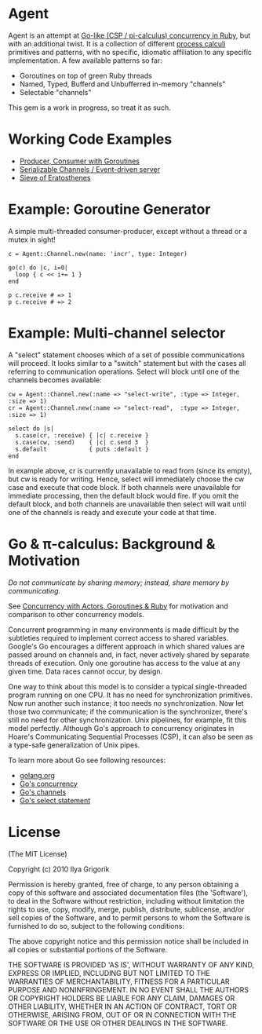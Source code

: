# Agent

Agent is an attempt at [Go-like (CSP / pi-calculus) concurrency in Ruby](http://www.igvita.com/2010/12/02/concurrency-with-actors-goroutines-ruby/), but with an additional twist. It is a collection of different [process calculi](http://en.wikipedia.org/wiki/Process_calculus) primitives and patterns, with no specific, idiomatic affiliation to any specific implementation. A few available patterns so far:

 - Goroutines on top of green Ruby threads
 - Named, Typed, Bufferd and Unbufferred in-memory "channels"
 - Selectable "channels"

This gem is a work in progress, so treat it as such.

# Working Code Examples

 * [Producer, Consumer with Goroutines](https://github.com/igrigorik/agent/blob/master/spec/examples/producer_consumer_spec.rb)
 * [Serializable Channels / Event-driven server](https://github.com/igrigorik/agent/blob/master/spec/examples/channel_of_channels_spec.rb)
 * [Sieve of Eratosthenes](https://github.com/igrigorik/agent/blob/master/spec/examples/sieve_spec.rb)

# Example: Goroutine Generator
A simple multi-threaded consumer-producer, except without a thread or a mutex in sight!

    c = Agent::Channel.new(name: 'incr', type: Integer)

    go(c) do |c, i=0|
      loop { c << i+= 1 }
    end

    p c.receive # => 1
    p c.receive # => 2

# Example: Multi-channel selector
A "select" statement chooses which of a set of possible communications will proceed. It looks similar to a "switch" statement but with the cases all referring to communication operations. Select will block until one of the channels becomes available:

    cw = Agent::Channel.new(:name => "select-write", :type => Integer, :size => 1)
    cr = Agent::Channel.new(:name => "select-read",  :type => Integer, :size => 1)

    select do |s|
      s.case(cr, :receive) { |c| c.receive }
      s.case(cw, :send)    { |c| c.send 3  }
      s.default            { puts :default }
    end

In example above, cr is currently unavailable to read from (since its empty), but cw is ready for writing. Hence, select will immediately choose the cw case and execute that code block. If both channels were unavailable for immediate processing, then the default block would fire. If you omit the default block, and both channels are unavailable then select will wait until one of the channels is ready and execute your code at that time.

# Go & π-calculus: Background & Motivation

*Do not communicate by sharing memory; instead, share memory by communicating.*

See [Concurrency with Actors, Goroutines & Ruby](http://www.igvita.com/2010/12/02/concurrency-with-actors-goroutines-ruby/) for motivation and comparison to other concurrency models.

Concurrent programming in many environments is made difficult by the subtleties required to implement correct access to shared variables. Google's Go encourages a different approach in which shared values are passed around on channels and, in fact, never actively shared by separate threads of execution. Only one goroutine has access to the value at any given time. Data races cannot occur, by design.

One way to think about this model is to consider a typical single-threaded program running on one CPU. It has no need for synchronization primitives. Now run another such instance; it too needs no synchronization. Now let those two communicate; if the communication is the synchronizer, there's still no need for other synchronization. Unix pipelines, for example, fit this model perfectly. Although Go's approach to concurrency originates in Hoare's Communicating Sequential Processes (CSP), it can also be seen as a type-safe generalization of Unix pipes.

To learn more about Go see following resources:

 * [golang.org](http://golang.org/)
 * [Go's concurrency](http://golang.org/doc/effective_go.html#concurrency)
 * [Go's channels](http://golang.org/doc/effective_go.html#channels)
 * [Go's select statement](http://golang.org/doc/go_spec.html#Select_statements)

# License

(The MIT License)

Copyright (c) 2010 Ilya Grigorik

Permission is hereby granted, free of charge, to any person obtaining a copy of this software and associated documentation files (the 'Software'), to deal in the Software without restriction, including without limitation the rights to use, copy, modify, merge, publish, distribute, sublicense, and/or sell copies of the Software, and to permit persons to whom the Software is furnished to do so, subject to the following conditions:

The above copyright notice and this permission notice shall be included in all copies or substantial portions of the Software.

THE SOFTWARE IS PROVIDED 'AS IS', WITHOUT WARRANTY OF ANY KIND, EXPRESS OR IMPLIED, INCLUDING BUT NOT LIMITED TO THE WARRANTIES OF MERCHANTABILITY, FITNESS FOR A PARTICULAR PURPOSE AND NONINFRINGEMENT. IN NO EVENT SHALL THE AUTHORS OR COPYRIGHT HOLDERS BE LIABLE FOR ANY CLAIM, DAMAGES OR OTHER LIABILITY, WHETHER IN AN ACTION OF CONTRACT, TORT OR OTHERWISE, ARISING FROM, OUT OF OR IN CONNECTION WITH THE SOFTWARE OR THE USE OR OTHER DEALINGS IN THE SOFTWARE.